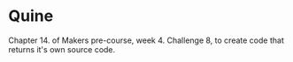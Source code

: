 # Quine

Chapter 14. of Makers pre-course, week 4. Challenge 8, to create code that returns it's own source code.
